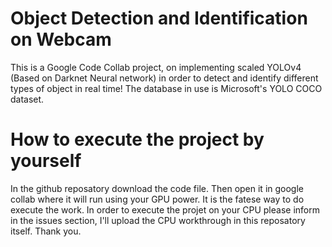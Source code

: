 # Object Detection and Identification on Webcam
This is a Google Code Collab project, on implementing scaled YOLOv4 (Based on Darknet Neural network) in order to detect and identify different types of object in real time! The database in use is Microsoft's YOLO COCO dataset.




# How to execute the project by yourself
In the github reposatory download the code file. Then open it in google collab where it will run using your GPU power. It is the fatese way to do execute the work. In order to execute the projet on your CPU please inform in the issues section, I'll upload the CPU workthrough in this reposatory itself. Thank you.
